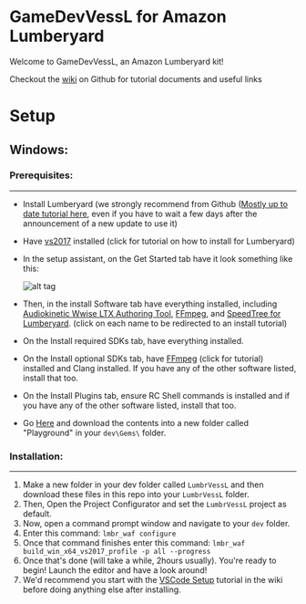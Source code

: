 GameDevVessL for Amazon Lumberyard
======
Welcome to GameDevVessL, an Amazon Lumberyard kit!

Checkout the [wiki](../../wiki/) on Github for tutorial documents and useful links

Setup
======

Windows:
------

### Prerequisites:
---

  * Install Lumberyard (we strongly recommend from Github ([Mostly up to date tutorial here](https://lumberyardtutor.me/2017/10/11/getting-started-with-lumberyard-1-11-and-c/), even if you have to wait a few days after the announcement of a new update to use it)

  * Have [vs2017](../wiki/VS2017-Setup) installed (click for tutorial on how to install for Lumberyard)

  * In the setup assistant, on the Get Started tab have it look something like this:

    ![alt tag](https://brogrammersexplainlumberyard.files.wordpress.com/2017/10/tut_setup_1_11_compile_options.png)

  * Then, in the install Software tab have everything installed, including [Audiokinetic Wwise LTX Authoring Tool](../wiki/Audiokinetic-Wwise-LTX-Authoring-Tool-Setup), [FFmpeg](../wiki/FFmpeg-Setup), and [SpeedTree for Lumberyard](../wiki/SpeedTree-8-for-Lumberyard-Setup). (click on each name to be redirected to an install tutorial)

  * On the Install required SDKs tab, have everything installed.

  * On the Install optional SDKs tab, have [FFmpeg](../wiki/FFmpeg-Setup) (click for tutorial) installed and Clang installed. If you have any of the other software listed, install that too.

  * On the Install Plugins tab, ensure RC Shell commands is installed and if you have any of the other software listed, install that too.

  * Go [Here](https://github.com/SRugina/Playground-Gem) and download the contents into a new folder called "Playground" in your `dev\Gems\` folder.

### Installation:
---

1. Make a new folder in your dev folder called `LumbrVessL` and then download these files in this repo into your `LumbrVessL` folder.
2. Then, Open the Project Configurator and set the `LumbrVessL` project as default.
3. Now, open a command prompt window and navigate to your `dev` folder.
4. Enter this command: `lmbr_waf configure`
5. Once that command finishes enter this command: `lmbr_waf build_win_x64_vs2017_profile -p all --progress`
6. Once that's done (will take a while, 2hours usually). You're ready to begin! Launch the editor and have a look around!
7. We'd recommend you start with the [VSCode Setup](../wiki/VSCode-Setup) tutorial in the wiki before doing anything else after installing.
